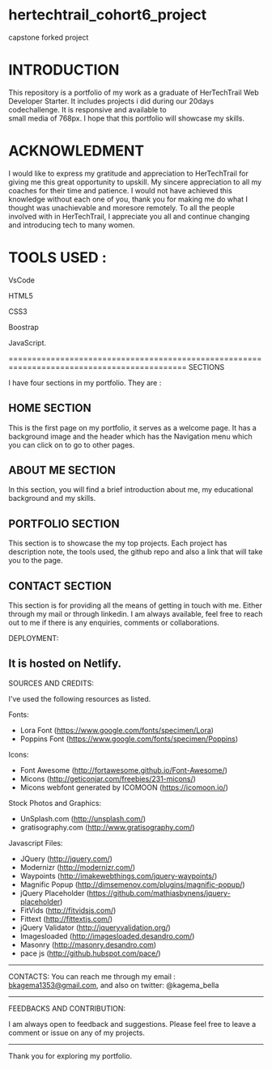 # hertechtrail_cohort6_project
capstone forked project

INTRODUCTION
==================================================================================================
This repository is a portfolio of my work as a graduate of HerTechTrail Web Developer Starter. 
It includes projects i did during our 20days codechallenge. It is responsive and available to  
small media of 768px. I hope that this portfolio will showcase my skills.

ACKNOWLEDMENT 
==================================================================================================
I would like to express my gratitude and appreciation to HerTechTrail for giving me this great opportunity to upskill. 
My sincere appreciation to all my coaches for their time and patience. I would not have achieved this knowledge
 without each one of you, thank you for making me do what I thought was unachievable and moresore remotely. To all the people involved with in HerTechTrail, I appreciate you all and continue changing and introducing tech to many women.
 
TOOLS USED :
==================================================================================================

VsCode

HTML5
 
CSS3

Boostrap

JavaScript.


============================================================================================
SECTIONS

I have four sections in my portfolio. They are :

HOME SECTION
-----------------------------------------------------------------------------------------------

This is the first page on my portfolio, it serves as a welcome page. 
It has a background image and the header which has the Navigation 
menu which you can click on to go to other pages.

ABOUT ME SECTION
-----------------------------------------------------------------------------------------------

 In this section, you will find a brief introduction about me, 
 my educational background and  my skills.


PORTFOLIO SECTION
-----------------------------------------------------------------------------------------------
This section is to showcase the  my top projects. Each project has description note, the tools
 used, the github repo and also a link that will take you to the page. 

 CONTACT SECTION
 -----------------------------------------------------------------------------------------------
This section is for providing all the means of getting in touch with me. 
Either through my mail or through linkedin. I am always available, feel 
free to reach out to me if there is any enquiries, comments or collaborations.


DEPLOYMENT:

It is hosted on Netlify. 
-------------------------------------------------------------------------------------------------------


SOURCES AND CREDITS:

I've used the following resources as listed.

Fonts:
 - Lora Font (https://www.google.com/fonts/specimen/Lora)
 - Poppins Font (https://www.google.com/fonts/specimen/Poppins) 

Icons:
 - Font Awesome (http://fortawesome.github.io/Font-Awesome/)
 - Micons (http://geticonjar.com/freebies/231-micons/)
 - Micons webfont generated by ICOMOON (https://icomoon.io/)

Stock Photos and Graphics:
 - UnSplash.com (http://unsplash.com/)
 - gratisography.com (http://www.gratisography.com/)
 
Javascript Files:

 - JQuery (http://jquery.com/)
 - Modernizr (http://modernizr.com/)
 - Waypoints (http://imakewebthings.com/jquery-waypoints/)
 - Magnific Popup (http://dimsemenov.com/plugins/magnific-popup/)
 - jQuery Placeholder (https://github.com/mathiasbynens/jquery-placeholder)
 - FitVids (http://fitvidsjs.com/)
 - Fittext (http://fittextjs.com/)
 - jQuery Validator (http://jqueryvalidation.org/)
 - Imagesloaded (http://imagesloaded.desandro.com/)
 - Masonry (http://masonry.desandro.com)
 - pace js (http://github.hubspot.com/pace/) 
 
-----------------------------------------------------------------------------------------------
CONTACTS:
You can reach me through my email : bkagema1353@gmail.com, and also on twitter: @kagema_bella


--------------------------------------------------------------------------------------------------------- 
FEEDBACKS AND CONTRIBUTION:

I am always open to feedback and suggestions.
Please feel free to leave a comment or issue on any of my projects.


-----------------------------------------------------------------------------------------------

Thank you for exploring my portfolio.
